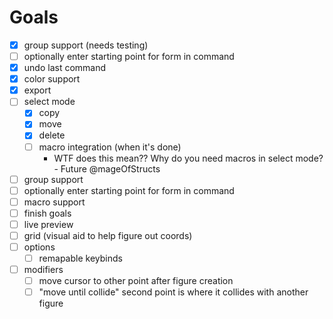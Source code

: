 # Goals

- [x] group support (needs testing)
- [ ] optionally enter starting point for form in command
- [x] undo last command
- [x] color support
- [x] export
- [ ] select mode
  - [x] copy
  - [x] move
  - [x] delete
  - [ ] macro integration (when it's done)
    - WTF does this mean?? Why do you need macros in select mode? - Future @mageOfStructs
- [ ] group support
- [ ] optionally enter starting point for form in command
- [ ] macro support
- [ ] finish goals
- [ ] live preview
- [ ] grid (visual aid to help figure out coords)
- [ ] options
  - [ ] remapable keybinds
- [ ] modifiers
  - [ ] move cursor to other point after figure creation
  - [ ] "move until collide" second point is where it collides with another figure

